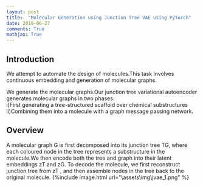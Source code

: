 ```yaml
---
layout: post
title:  "Molecular Generation using Junction Tree VAE using PyTorch"
date: 2019-06-27
comments: True
mathjax: True
---
```


<h2>Introduction</h2>
We attempt to automate the design of molecules.This task involves continuous embedding and generation of molecular graphs.

We generate the molecular graphs.Our junction tree variational autoencoder generates molecular graphs in two phases:<br>
i)First generating a tree-structured scaffold over chemical substructures<br>
ii)Combining them into a molecule with a graph message passing network.

<h2>Overview</h2>
A molecular graph G is first decomposed into its junction tree TG, where each coloured node in the tree represents a substructure in the 
molecule.We then encode both the tree and graph into their latent embeddings zT and zG. To decode the molecule, we first reconstruct junction
tree from zT , and then assemble nodes in the tree back to the original molecule.
{%include image.html url="\assets\img\jvae_1.png" %}
